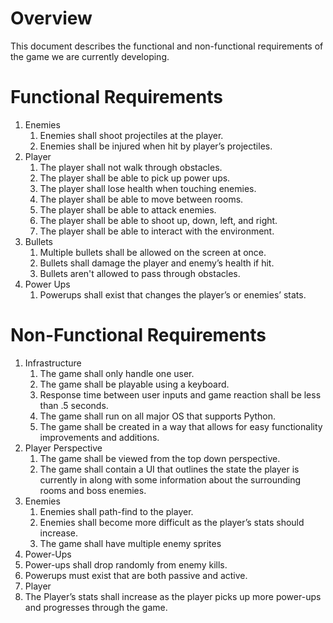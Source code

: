 # Overview
This document describes the functional and non-functional requirements of the game we are currently developing.

# Functional Requirements
1. Enemies
   1. Enemies shall shoot projectiles at the player.
   1. Enemies shall be injured when hit by player’s projectiles.
1. Player
   1. The player shall not walk through obstacles.
   1. The player shall be able to pick up power ups.
   1. The player shall lose health when touching enemies.
   1. The player shall be able to move between rooms.
   1. The player shall be able to attack enemies.
   1. The player shall be able to shoot up, down, left, and right.
   1. The player shall be able to interact with the environment.
1. Bullets
   1. Multiple bullets shall be allowed on the screen at once.
   1. Bullets shall damage the player and enemy’s health if hit.
   1. Bullets aren't allowed to pass through obstacles.
1. Power Ups
   1. Powerups shall exist that changes the player’s or enemies’ stats. 

# Non-Functional Requirements
1. Infrastructure
   1. The game shall only handle one user.
   1. The game shall be playable using a keyboard.
   1. Response time between user inputs and game reaction shall be less than .5 seconds.
   1. The game shall run on all major OS that supports Python.
   1. The game shall be created in a way that allows for easy functionality improvements and additions.
1. Player Perspective
   1. The game shall be viewed from the top down perspective.
   1. The game shall contain a UI that outlines the state the player is currently in along with some information about the surrounding rooms and boss enemies.
1. Enemies
   1. Enemies shall path-find to the player.
   1. Enemies shall become more difficult as the player’s stats should increase.
   1. The game shall have multiple enemy sprites
1. Power-Ups
  1. Power-ups shall drop randomly from enemy kills.
  1. Powerups must exist that are both passive and active.
1. Player
 1. The Player’s stats shall increase as the player picks up more power-ups and progresses through the game. 
